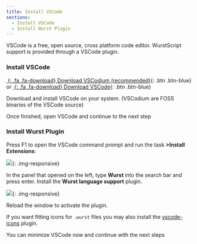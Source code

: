 ```yaml
---
title: Install VSCode
sections:
  - Install VSCode
  - Install Wurst Plugin
---
```


VSCode is a free, open source, cross platform code editor. WurstScript support is provided through a VSCode plugin.

### Install VSCode

[*&nbsp;*{: .fa .fa-download} Download VSCodium (recommended)](https://vscodium.com/){: .btn .btn-blue} or [*&nbsp;*{: .fa .fa-download} Download VSCode](https://code.visualstudio.com/){: .btn .btn-blue}

Download and install VSCode on your system. (VSCodium are FOSS binaries of the VSCode source)

Once finished, open VSCode and continue to the next step

### Install Wurst Plugin

Press F1 to open the VSCode command prompt and run the task **>Install Extensions**:

![](/assets/images/setup/InstallExtensions.png){: .img-responsive}

In the panel that opened on the left, type **Wurst** into the search bar and press enter. Install the **Wurst language support** plugin.

![](/assets/images/setup/InstallWurstExtension.png){: .img-responsive}

Reload the window to activate the plugin.

If you want fitting icons for `.wurst` files you may also install the [vscode-icons](https://marketplace.visualstudio.com/items?itemName=robertohuertasm.vscode-icons) plugin.

You can minimize VSCode now and continue with the next steps
